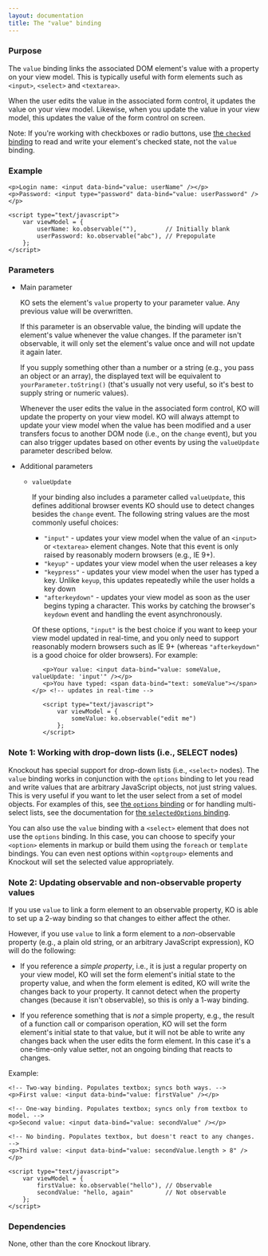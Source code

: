 ```yaml
---
layout: documentation
title: The "value" binding
---
```


### Purpose
The `value` binding links the associated DOM element's value with a property on your view model. This is typically useful with form elements such as `<input>`, `<select>` and `<textarea>`. 
	
When the user edits the value in the associated form control, it updates the value on your view model. Likewise, when you update the value in your view model, this updates the value of the form control on screen.

Note: If you're working with checkboxes or radio buttons, use [the `checked` binding](checked-binding.html) to read and write your element's checked state, not the `value` binding.

### Example
    <p>Login name: <input data-bind="value: userName" /></p>
    <p>Password: <input type="password" data-bind="value: userPassword" /></p>
    
    <script type="text/javascript">
	    var viewModel = {
			userName: ko.observable(""),        // Initially blank
			userPassword: ko.observable("abc"), // Prepopulate
	    };
    </script>

### Parameters

 * Main parameter
   
   KO sets the element's `value` property to your parameter value. Any previous value will be overwritten.
   
   If this parameter is an observable value, the binding will update the element's value whenever the value changes. If the parameter isn't observable, it will only set the element's value once and will not update it again later.   
   
   If you supply something other than a number or a string (e.g., you pass an object or an array), the displayed text will be equivalent to `yourParameter.toString()` (that's usually not very useful, so it's best to supply string or numeric values).
   
   Whenever the user edits the value in the associated form control, KO will update the property on your view model. KO will always attempt to update your view model when the value has been modified and a user transfers focus to another DOM node (i.e., on the `change` event), but you can also trigger updates based on other events by using the `valueUpdate` parameter described below.
   
 * Additional parameters 

   * `valueUpdate`

   	 If your binding also includes a parameter called `valueUpdate`, this defines additional browser events KO should use to detect changes besides the `change` event. The following string values are the most commonly useful choices:

   	 * `"input"` - updates your view model when the value of an `<input>` or `<textarea>` element changes. Note that this event is only raised by reasonably modern browsers (e.g., IE 9+).
   	 * `"keyup"` - updates your view model when the user releases a key
   	 * `"keypress"` - updates your view model when the user has typed a key. Unlike `keyup`, this updates repeatedly while the user holds a key down
   	 * `"afterkeydown"` - updates your view model as soon as the user begins typing a character. This works by catching the browser's `keydown` event and handling the event asynchronously.

   	 Of these options, `"input"` is the best choice if you want to keep your view model updated in real-time, and you only need to support reasonably modern browsers such as IE 9+ (whereas `"afterkeydown"` is a good choice for older browsers). For example:
            
            <p>Your value: <input data-bind="value: someValue, valueUpdate: 'input'" /></p>
            <p>You have typed: <span data-bind="text: someValue"></span></p> <!-- updates in real-time -->
            
            <script type="text/javascript">
                var viewModel = {
                    someValue: ko.observable("edit me")
                };
            </script>

### Note 1: Working with drop-down lists (i.e., SELECT nodes)

Knockout has special support for drop-down lists (i.e., `<select>` nodes). The `value` binding works in conjunction with the `options` binding to let you read and write values that are arbitrary JavaScript objects, not just string values. This is very useful if you want to let the user select from a set of model objects. For examples of this, see [the `options` binding](options-binding.html) or for handling multi-select lists, see the documentation for [the `selectedOptions` binding](selectedOptions-binding.html).

You can also use the `value` binding with a `<select>` element that does not use the `options` binding. In this case, you can choose to specify your `<option>` elements in markup or build them using the `foreach` or `template` bindings. You can even nest options within `<optgroup>` elements and Knockout will set the selected value appropriately.

### Note 2: Updating observable and non-observable property values

If you use `value` to link a form element to an observable property, KO is able to set up a 2-way binding so that changes to either affect the other.

However, if you use `value` to link a form element to a *non*-observable property (e.g., a plain old string, or an arbitrary JavaScript expression), KO will do the following:

 * If you reference a *simple property*, i.e., it is just a regular property on your view model, KO will set the form element's initial state to the property value, and when the form element is edited, KO will write the changes back to your property. It cannot detect when the property changes (because it isn't observable), so this is only a 1-way binding.
   
 * If you reference something that is *not* a simple property, e.g., the result of a function call or comparison operation, KO will set the form element's initial state to that value, but it will not be able to write any changes back when the user edits the form element. In this case it's a one-time-only value setter, not an ongoing binding that reacts to changes.

Example:

    <!-- Two-way binding. Populates textbox; syncs both ways. -->
    <p>First value: <input data-bind="value: firstValue" /></p>

    <!-- One-way binding. Populates textbox; syncs only from textbox to model. -->
    <p>Second value: <input data-bind="value: secondValue" /></p>

    <!-- No binding. Populates textbox, but doesn't react to any changes. -->
    <p>Third value: <input data-bind="value: secondValue.length > 8" /></p>
    
    <script type="text/javascript">
	    var viewModel = {
			firstValue: ko.observable("hello"), // Observable
			secondValue: "hello, again"         // Not observable
	    };
    </script>

### Dependencies

None, other than the core Knockout library.
